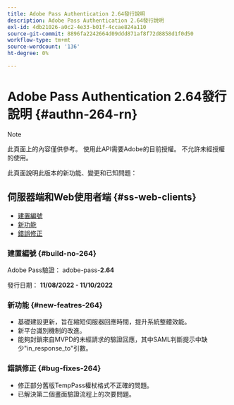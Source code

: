 ```yaml
---
title: Adobe Pass Authentication 2.64發行說明
description: Adobe Pass Authentication 2.64發行說明
exl-id: 4db21026-a0c2-4e33-b01f-4ccae824a110
source-git-commit: 8896fa2242664d09ddd871af8f72d8858d1f0d50
workflow-type: tm+mt
source-wordcount: '136'
ht-degree: 0%

---
```


# Adobe Pass Authentication 2.64發行說明 {#authn-264-rn}

>[!NOTE]
>
>此頁面上的內容僅供參考。 使用此API需要Adobe的目前授權。 不允許未經授權的使用。

此頁面說明此版本的新功能、變更和已知問題：

## 伺服器端和Web使用者端 {#ss-web-clients}

* [建置編號](#build-no-264)
* [新功能](#new-featres-264)
* [錯誤修正](#bug-fixes-264)

### 建置編號 {#build-no-264}

Adobe Pass驗證： adobe-pass-**2.64**

發行日期： **11/08/2022 - 11/10/2022**

### 新功能 {#new-featres-264}

* 基礎建設更新，旨在縮短伺服器回應時間，提升系統整體效能。
* 新平台識別機制的改進。
* 能夠封鎖來自MVPD的未經請求的驗證回應，其中SAML判斷提示中缺少&quot;in_response_to&quot;引數。

### 錯誤修正 {#bug-fixes-264}

* 修正部分舊版TempPass權杖格式不正確的問題。
* 已解決第二個畫面驗證流程上的次要問題。
